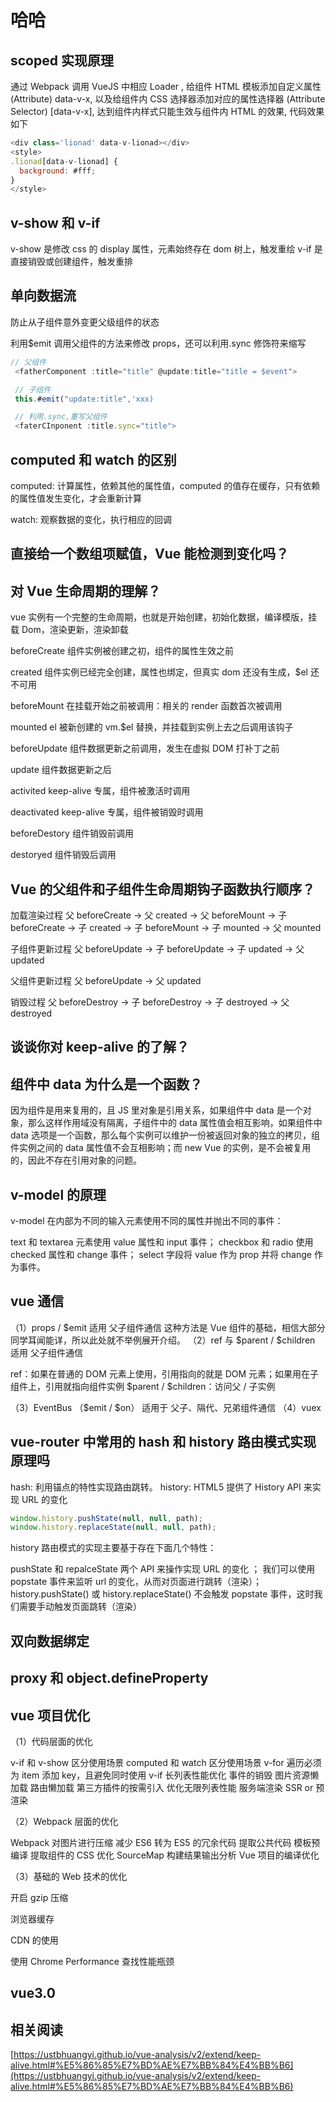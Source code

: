 # 哈哈

## scoped 实现原理

通过 Webpack 调用 VueJS 中相应 Loader , 给组件 HTML 模板添加自定义属性 (Attribute) data-v-x, 以及给组件内 CSS 选择器添加对应的属性选择器 (Attribute Selector) [data-v-x], 达到组件内样式只能生效与组件内 HTML 的效果, 代码效果如下

```javascript
<div class='lionad' data-v-lionad></div>
<style>
.lionad[data-v-lionad] {
  background: #fff;
}
</style>
```

## v-show 和 v-if

v-show 是修改 css 的 display 属性，元素始终存在 dom 树上，触发重绘
v-if 是直接销毁或创建组件，触发重排

## 单向数据流

防止从子组件意外变更父级组件的状态

利用$emit 调用父组件的方法来修改 props，还可以利用.sync 修饰符来缩写

```javascript
// 父组件
 <fatherComponent :title="title" @update:title="title = $event">

 // 子组件
 this.#emit("update:title",'xxx)

 // 利用.sync,重写父组件
 <faterCInponent :title.sync="title">

```

## computed 和 watch 的区别

computed: 计算属性，依赖其他的属性值，computed 的值存在缓存，只有依赖的属性值发生变化，才会重新计算

watch: 观察数据的变化，执行相应的回调

## 直接给一个数组项赋值，Vue 能检测到变化吗？

## 对 Vue 生命周期的理解？

vue 实例有一个完整的生命周期，也就是开始创建，初始化数据，编译模版，挂载 Dom，渲染更新，渲染卸载

beforeCreate
组件实例被创建之初，组件的属性生效之前

created
组件实例已经完全创建，属性也绑定，但真实 dom 还没有生成，$el 还不可用

beforeMount
在挂载开始之前被调用：相关的 render 函数首次被调用

mounted
el 被新创建的 vm.$el 替换，并挂载到实例上去之后调用该钩子

beforeUpdate
组件数据更新之前调用，发生在虚拟 DOM 打补丁之前

update
组件数据更新之后

activited
keep-alive 专属，组件被激活时调用

deactivated
keep-alive 专属，组件被销毁时调用

beforeDestory
组件销毁前调用

destoryed
组件销毁后调用

## Vue 的父组件和子组件生命周期钩子函数执行顺序？

加载渲染过程
父 beforeCreate -> 父 created -> 父 beforeMount -> 子 beforeCreate -> 子 created -> 子 beforeMount -> 子 mounted -> 父 mounted

子组件更新过程
父 beforeUpdate -> 子 beforeUpdate -> 子 updated -> 父 updated

父组件更新过程
父 beforeUpdate -> 父 updated

销毁过程
父 beforeDestroy -> 子 beforeDestroy -> 子 destroyed -> 父 destroyed

## 谈谈你对 keep-alive 的了解？

## 组件中 data 为什么是一个函数？

因为组件是用来复用的，且 JS 里对象是引用关系，如果组件中 data 是一个对象，那么这样作用域没有隔离，子组件中的 data 属性值会相互影响，如果组件中 data 选项是一个函数，那么每个实例可以维护一份被返回对象的独立的拷贝，组件实例之间的 data 属性值不会互相影响；而 new Vue 的实例，是不会被复用的，因此不存在引用对象的问题。

## v-model 的原理

v-model 在内部为不同的输入元素使用不同的属性并抛出不同的事件：

text 和 textarea 元素使用 value 属性和 input 事件；
checkbox 和 radio 使用 checked 属性和 change 事件；
select 字段将 value 作为 prop 并将 change 作为事件。

## vue 通信

（1）props / $emit 适用 父子组件通信
这种方法是 Vue 组件的基础，相信大部分同学耳闻能详，所以此处就不举例展开介绍。
（2）ref 与 $parent / $children 适用 父子组件通信

ref：如果在普通的 DOM 元素上使用，引用指向的就是 DOM 元素；如果用在子组件上，引用就指向组件实例
$parent / $children：访问父 / 子实例

（3）EventBus （$emit / $on） 适用于 父子、隔代、兄弟组件通信
（4）vuex

## vue-router 中常用的 hash 和 history 路由模式实现原理吗

hash: 利用锚点的特性实现路由跳转。
history: HTML5 提供了 History API 来实现 URL 的变化

```javascript
window.history.pushState(null, null, path);
window.history.replaceState(null, null, path);
```

history 路由模式的实现主要基于存在下面几个特性：

pushState 和 repalceState 两个 API 来操作实现 URL 的变化 ；
我们可以使用 popstate 事件来监听 url 的变化，从而对页面进行跳转（渲染）；
history.pushState() 或 history.replaceState() 不会触发 popstate 事件，这时我们需要手动触发页面跳转（渲染）

## 双向数据绑定

## proxy 和 object.defineProperty

## vue 项目优化

（1）代码层面的优化

v-if 和 v-show 区分使用场景
computed 和 watch 区分使用场景
v-for 遍历必须为 item 添加 key，且避免同时使用 v-if
长列表性能优化
事件的销毁
图片资源懒加载
路由懒加载
第三方插件的按需引入
优化无限列表性能
服务端渲染 SSR or 预渲染

（2）Webpack 层面的优化

Webpack 对图片进行压缩
减少 ES6 转为 ES5 的冗余代码
提取公共代码
模板预编译
提取组件的 CSS
优化 SourceMap
构建结果输出分析
Vue 项目的编译优化

（3）基础的 Web 技术的优化

开启 gzip 压缩

浏览器缓存

CDN 的使用

使用 Chrome Performance 查找性能瓶颈

## vue3.0

## 相关阅读

[https://ustbhuangyi.github.io/vue-analysis/v2/extend/keep-alive.html#%E5%86%85%E7%BD%AE%E7%BB%84%E4%BB%B6](https://ustbhuangyi.github.io/vue-analysis/v2/extend/keep-alive.html#%E5%86%85%E7%BD%AE%E7%BB%84%E4%BB%B6)
